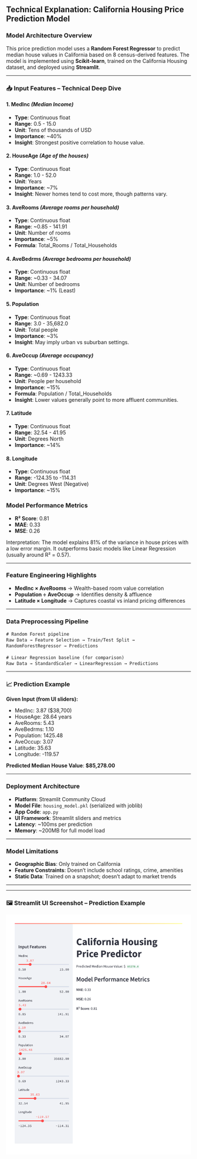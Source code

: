 ## Technical Explanation: California Housing Price Prediction Model

###  Model Architecture Overview

This price prediction model uses a **Random Forest Regressor** to predict median house values in California based on 8 census-derived features. The model is implemented using **Scikit-learn**, trained on the California Housing dataset, and deployed using **Streamlit**.

---

### 📥 Input Features – Technical Deep Dive

#### 1. **MedInc** *(Median Income)*

* **Type**: Continuous float
* **Range**: 0.5 - 15.0
* **Unit**: Tens of thousands of USD
* **Importance**: \~40%
* **Insight**: Strongest positive correlation to house value.

#### 2. **HouseAge** *(Age of the houses)*

* **Type**: Continuous float
* **Range**: 1.0 - 52.0
* **Unit**: Years
* **Importance**: \~7%
* **Insight**: Newer homes tend to cost more, though patterns vary.

#### 3. **AveRooms** *(Average rooms per household)*

* **Type**: Continuous float
* **Range**: \~0.85 - 141.91
* **Unit**: Number of rooms
* **Importance**: \~5%
* **Formula**: Total\_Rooms / Total\_Households

#### 4. **AveBedrms** *(Average bedrooms per household)*

* **Type**: Continuous float
* **Range**: \~0.33 - 34.07
* **Unit**: Number of bedrooms
* **Importance**: \~1% (Least)

#### 5. **Population**

* **Type**: Continuous float
* **Range**: 3.0 - 35,682.0
* **Unit**: Total people
* **Importance**: \~3%
* **Insight**: May imply urban vs suburban settings.

#### 6. **AveOccup** *(Average occupancy)*

* **Type**: Continuous float
* **Range**: \~0.69 - 1243.33
* **Unit**: People per household
* **Importance**: \~15%
* **Formula**: Population / Total\_Households
* **Insight**: Lower values generally point to more affluent communities.

#### 7. **Latitude**

* **Type**: Continuous float
* **Range**: 32.54 - 41.95
* **Unit**: Degrees North
* **Importance**: \~14%

#### 8. **Longitude**

* **Type**: Continuous float
* **Range**: -124.35 to -114.31
* **Unit**: Degrees West (Negative)
* **Importance**: \~15%


### Model Performance Metrics

* **R² Score**: 0.81
* **MAE**: 0.33
* **MSE**: 0.26

Interpretation: The model explains 81% of the variance in house prices with a low error margin. It outperforms basic models like Linear Regression (usually around R² = 0.57).

---

###  Feature Engineering Highlights

* **MedInc × AveRooms** → Wealth-based room value correlation
* **Population ÷ AveOccup** → Identifies density & affluence
* **Latitude × Longitude** → Captures coastal vs inland pricing differences

---

### Data Preprocessing Pipeline

```text
# Random Forest pipeline
Raw Data → Feature Selection → Train/Test Split → RandomForestRegressor → Predictions

# Linear Regression baseline (for comparison)
Raw Data → StandardScaler → LinearRegression → Predictions
```

---

### 📈 Prediction Example

**Given Input (from UI sliders):**

* MedInc: 3.87 (\$38,700)
* HouseAge: 28.64 years
* AveRooms: 5.43
* AveBedrms: 1.10
* Population: 1425.48
* AveOccup: 3.07
* Latitude: 35.63
* Longitude: -119.57

**Predicted Median House Value**: **\$85,278.00**

---

###  Deployment Architecture

* **Platform**: Streamlit Community Cloud
* **Model File**: `housing_model.pkl` (serialized with joblib)
* **App Code**: `app.py`
* **UI Framework**: Streamlit sliders and metrics
* **Latency**: \~100ms per prediction
* **Memory**: \~200MB for full model load

---

###  Model Limitations

* **Geographic Bias**: Only trained on California
* **Feature Constraints**: Doesn’t include school ratings, crime, amenities
* **Static Data**: Trained on a snapshot; doesn’t adapt to market trends

---
---

### 🖼️ Streamlit UI Screenshot – Prediction Example

![California Housing Price Prediction Streamlit UI](./housing_price_predictor_page_1.png)


